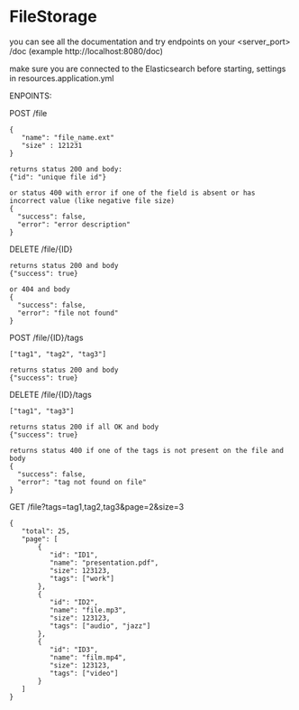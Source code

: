 # FileStorage

you can see all the documentation and try endpoints on your <server_port> /doc (example http://localhost:8080/doc)

make sure you are connected to the Elasticsearch before starting, settings in resources.application.yml

ENPOINTS:

POST /file
    
    {
       "name": "file_name.ext"
       "size" : 121231                           
    }

    returns status 200 and body:
    {"id": "unique file id"}

    or status 400 with error if one of the field is absent or has incorrect value (like negative file size)
    {
      "success": false,
      "error": "error description"
    }
    
DELETE  /file/{ID}

    returns status 200 and body
    {"success": true}

    or 404 and body
    {
      "success": false,
      "error": "file not found"
    }
    
POST /file/{ID}/tags

    ["tag1", "tag2", "tag3"]

    returns status 200 and body
    {"success": true}

DELETE /file/{ID}/tags

    ["tag1", "tag3"]

    returns status 200 if all OK and body
    {"success": true}

    returns status 400 if one of the tags is not present on the file and body
    {
      "success": false,
      "error": "tag not found on file"
    }
    
GET /file?tags=tag1,tag2,tag3&page=2&size=3
    
    {
       "total": 25,
       "page": [
           {
              "id": "ID1",
              "name": "presentation.pdf",
              "size": 123123,
              "tags": ["work"]
           },
           {
              "id": "ID2",
              "name": "file.mp3",
              "size": 123123,
              "tags": ["audio", "jazz"]
           },
           {
              "id": "ID3",
              "name": "film.mp4",
              "size": 123123,
              "tags": ["video"]
           }
       ]
    }

